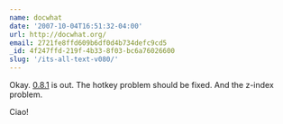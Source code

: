 ```yaml
---
name: docwhat
date: '2007-10-04T16:51:32-04:00'
url: http://docwhat.org/
email: 2721fe8ffd609b6df0d4b734defc9cd5
_id: 4f247ffd-219f-4b33-8f03-bc6a76026600
slug: '/its-all-text-v080/'
---
```


Okay.
<a href="https://addons.mozilla.org/en-US/firefox/addon/4125" rel="nofollow">0.8.1</a>
is out. The hotkey problem should be fixed. And the z-index problem.

Ciao!
